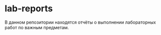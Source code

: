 # lab-reports
В данном репозитории находятся отчёты о выполнении лабораторных работ по важным предметам.
